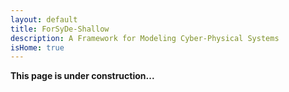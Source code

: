 ```yaml
---
layout: default
title: ForSyDe-Shallow
description: A Framework for Modeling Cyber-Physical Systems 
isHome: true
---
```


**This page is under construction...**
